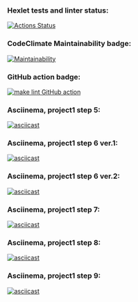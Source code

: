 ### Hexlet tests and linter status:
[![Actions Status](https://github.com/Serggi0/python-project-lvl1/workflows/hexlet-check/badge.svg)](https://github.com/Serggi0/python-project-lvl1/actions)

### CodeClimate Maintainability badge:
[![Maintainability](https://api.codeclimate.com/v1/badges/a99a88d28ad37a79dbf6/maintainability)](https://codeclimate.com/github/codeclimate/codeclimate/maintainability)

### GitHub action badge:
[![make lint GitHub action](https://github.com/Serggi0/python-project-lvl1/workflows/make%20lint%20GitHub%20action/badge.svg)](https://github.com/Serggi0/python-project-lvl1/actions)

### Asciinema, project1 step 5:
[![asciicast](https://asciinema.org/a/bQJjRwy5Bn8VgJZHnmiUPFBZP.svg)](https://asciinema.org/a/bQJjRwy5Bn8VgJZHnmiUPFBZP)

### Asciinema, project1 step 6 ver.1:
[![asciicast](https://asciinema.org/a/376276.svg)](https://asciinema.org/a/376276)

### Asciinema, project1 step 6 ver.2:
[![asciicast](https://asciinema.org/a/376696.svg)](https://asciinema.org/a/376696)

### Asciinema, project1 step 7:
[![asciicast](https://asciinema.org/a/376759.svg)](https://asciinema.org/a/376759)

### Asciinema, project1 step 8:
[![asciicast](https://asciinema.org/a/376819.svg)](https://asciinema.org/a/376819)

### Asciinema, project1 step 9:
[![asciicast](https://asciinema.org/a/376959.svg)](https://asciinema.org/a/376959)
